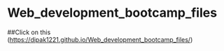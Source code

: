 # Web_development_bootcamp_files
##Click on this
(https://dipak1221.github.io/Web_development_bootcamp_files/)
